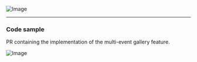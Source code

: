 ![Image](https://github.com/user-attachments/assets/ac927467-ae38-482e-b10a-0117284df949)

______
### Code sample
PR containing the implementation of the multi-event gallery feature.

![Image](https://github.com/user-attachments/assets/92fdfea7-b82f-4eb6-8a21-6cac2104a61c)